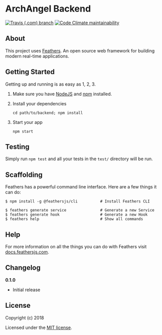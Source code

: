 # ArchAngel Backend

[![Travis (.com) branch](https://img.shields.io/travis/com/JeremiahPinto/ArchAngel-backend.svg?style=for-the-badge)](https://travis-ci.com/JeremiahPinto/ArchAngel-backend)
[![Code Climate maintainability](https://img.shields.io/codeclimate/maintainability/JeremiahPinto/ArchAngel-backend.svg?style=for-the-badge)](https://codeclimate.com/github/JeremiahPinto/ArchAngel-backend/maintainability)

## About

This project uses [Feathers](http://feathersjs.com). An open source web framework for building modern real-time applications.

## Getting Started

Getting up and running is as easy as 1, 2, 3.

1. Make sure you have [NodeJS](https://nodejs.org/) and [npm](https://www.npmjs.com/) installed.
2. Install your dependencies

    ```
    cd path/to/backend; npm install
    ```

3. Start your app

    ```
    npm start
    ```

## Testing

Simply run `npm test` and all your tests in the `test/` directory will be run.

## Scaffolding

Feathers has a powerful command line interface. Here are a few things it can do:

```
$ npm install -g @feathersjs/cli          # Install Feathers CLI

$ feathers generate service               # Generate a new Service
$ feathers generate hook                  # Generate a new Hook
$ feathers help                           # Show all commands
```

## Help

For more information on all the things you can do with Feathers visit [docs.feathersjs.com](http://docs.feathersjs.com).

## Changelog

__0.1.0__

- Initial release

## License

Copyright (c) 2018

Licensed under the [MIT license](LICENSE).
